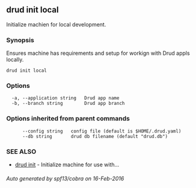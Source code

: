 ## drud init local

Initialize machien for local development.

### Synopsis


Ensures machine has requirements and setup for workign with Drud appls locally.

```
drud init local
```

### Options

```
  -a, --application string   Drud app name
  -b, --branch string        Drud app branch
```

### Options inherited from parent commands

```
      --config string   config file (default is $HOME/.drud.yaml)
      --db string       drud db filename (default "drud.db")
```

### SEE ALSO
* [drud init](drud_init.md)	 - Initialize machine for use with...

###### Auto generated by spf13/cobra on 16-Feb-2016
